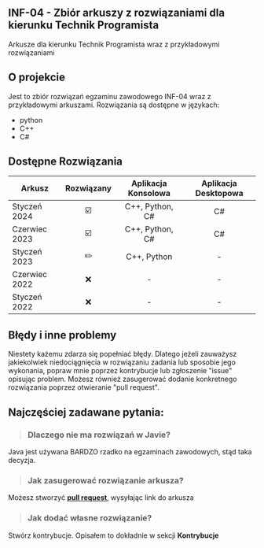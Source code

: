## INF-04 - Zbiór arkuszy z rozwiązaniami dla kierunku Technik Programista

Arkusze dla kierunku Technik Programista wraz z przykładowymi rozwiązaniami
 
## O projekcie

Jest to zbiór rozwiązań egzaminu zawodowego INF-04 wraz z przykładowymi arkuszami.
Rozwiązania są dostępne w językach:

- python
- C++
- C#

## Dostępne Rozwiązania

| Arkusz        | Rozwiązany | Aplikacja Konsolowa | Aplikacja Desktopowa |
| ------------- |:----------:|:-------------------:|:--------------------:|
| Styczeń 2024  | ☑️         | C++, Python, C#     | C#                   |
| Czerwiec 2023 | ☑️         | C++, Python, C#     | C#                   |
| Styczeń 2023  | ✏️         | C++, Python         | -                    |
| Czerwiec 2022 | ❌         | -                   | -                    |
| Styczeń 2022  | ❌         | -                   | -                    |

## Błędy i inne problemy

Niestety każemu zdarza się popełniać błędy. Dlatego jeżeli zauważysz jakiekolwiek niedociągnięcia w rozwiązaniu zadania lub sposobie jego wykonania, popraw mnie poprzez kontrybucje lub zgłoszenie "issue" opisując problem. Możesz również zasugerować dodanie konkretnego rozwiązania poprzez otwieranie "pull request".

## Najczęściej zadawane pytania:

> ### Dlaczego nie ma rozwiązań w Javie?
Java jest używana BARDZO rzadko na egzaminach zawodowych, stąd taka decyzja.

> ### Jak zasugerować rozwiązanie arkusza?
Możesz stworzyć **[pull request](https://github.com/ruxixa/INF-04-rozwiazania/pulls)**, wysyłając link do arkusza

> ### Jak dodać własne rozwiązanie?
Stwórz kontrybucje. Opisałem to dokładnie w sekcji **Kontrybucje**